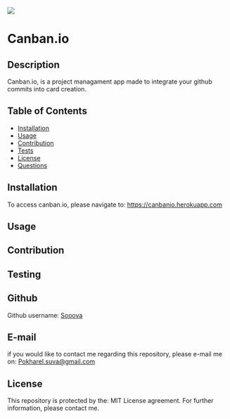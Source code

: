 ![](https://img.shields.io/badge/license-MIT%20License-blue?style=flat-square)
# Canban.io
## Description 
Canban.io, is a project managament app made to integrate your github commits into card creation. 
## Table of Contents 
* [Installation](#installation)
* [Usage](#usage)
* [Contribution](#contribution)
* [Tests](#tests)
* [License](#license)
* [Questions](#questions)

## Installation 
To access canban.io, please navigate to: https://canbanio.herokuapp.com 
## Usage 

## Contribution 

## Testing 

## Github
Github username: [Sooova](https://github.com/Sooova)
## E-mail
 if you would like to contact me regarding this repository, please e-mail me on: 
 Pokharel.suva@gmail.com
## License 
This repository is protected by the: MIT License agreement. For further information, please contact me.
